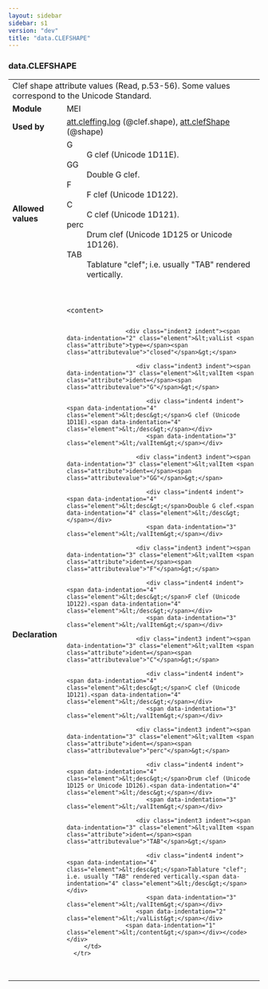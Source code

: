 ```yaml
---
layout: sidebar
sidebar: s1
version: "dev"
title: "data.CLEFSHAPE"
---
```

<div class="macroSpec">
   <h3 id="data.CLEFSHAPE">data.CLEFSHAPE</h3>
   <table class="wovenodd">
      <tr>
         <td colspan="2" class="wovenodd-col2">Clef shape attribute values (Read, p.53-56). Some values correspond to the Unicode
            Standard.
         </td>
      </tr>
      <tr>
         <td class="wovenodd-col1"><strong>Module</strong></td>
         <td class="wovenodd-col2">MEI</td>
      </tr>
      <tr>
         <td class="wovenodd-col1"><strong>Used by</strong></td>
         <td class="wovenodd-col2">
            <div class="parent"><a class="link_odd_classSpec" href="{{ site.baseurl }}/{{ page.version }}/attribute-classes/att.cleffing.log.html">att.cleffing.log</a> (@clef.shape), <a class="link_odd_classSpec" href="{{ site.baseurl }}/{{ page.version }}/attribute-classes/att.clefshape.html">att.clefShape</a> (@shape)
            </div>
         </td>
      </tr>
      <tr>
         <td class="wovenodd-col1"><strong>Allowed values</strong></td>
         <td class="wovenodd-col2">
            <dl>
               <dt>G</dt>
               <dd>G clef (Unicode 1D11E).</dd>
               <dt>GG</dt>
               <dd>Double G clef.</dd>
               <dt>F</dt>
               <dd>F clef (Unicode 1D122).</dd>
               <dt>C</dt>
               <dd>C clef (Unicode 1D121).</dd>
               <dt>perc</dt>
               <dd>Drum clef (Unicode 1D125 or Unicode 1D126).</dd>
               <dt>TAB</dt>
               <dd>Tablature "clef"; i.e. usually "TAB" rendered vertically.</dd>
            </dl>
         </td>
      </tr>
      <tr>
         <td class="wovenodd-col1"><strong>Declaration</strong></td>
         <td class="wovenodd-col2">
            <div class="code" xml:space="preserve" data-lang="ODD"><code>
                  <div class="indent1 indent"><span data-indentation="1" class="element">&lt;content&gt;</span>
                     
                     <div class="indent2 indent"><span data-indentation="2" class="element">&lt;valList <span class="attribute">type=</span><span class="attributevalue">"closed"</span>&gt;</span>
                        
                        <div class="indent3 indent"><span data-indentation="3" class="element">&lt;valItem <span class="attribute">ident=</span><span class="attributevalue">"G"</span>&gt;</span>
                           
                           <div class="indent4 indent"><span data-indentation="4" class="element">&lt;desc&gt;</span>G clef (Unicode 1D11E).<span data-indentation="4" class="element">&lt;/desc&gt;</span></div>
                           <span data-indentation="3" class="element">&lt;/valItem&gt;</span></div>
                        
                        <div class="indent3 indent"><span data-indentation="3" class="element">&lt;valItem <span class="attribute">ident=</span><span class="attributevalue">"GG"</span>&gt;</span>
                           
                           <div class="indent4 indent"><span data-indentation="4" class="element">&lt;desc&gt;</span>Double G clef.<span data-indentation="4" class="element">&lt;/desc&gt;</span></div>
                           <span data-indentation="3" class="element">&lt;/valItem&gt;</span></div>
                        
                        <div class="indent3 indent"><span data-indentation="3" class="element">&lt;valItem <span class="attribute">ident=</span><span class="attributevalue">"F"</span>&gt;</span>
                           
                           <div class="indent4 indent"><span data-indentation="4" class="element">&lt;desc&gt;</span>F clef (Unicode 1D122).<span data-indentation="4" class="element">&lt;/desc&gt;</span></div>
                           <span data-indentation="3" class="element">&lt;/valItem&gt;</span></div>
                        
                        <div class="indent3 indent"><span data-indentation="3" class="element">&lt;valItem <span class="attribute">ident=</span><span class="attributevalue">"C"</span>&gt;</span>
                           
                           <div class="indent4 indent"><span data-indentation="4" class="element">&lt;desc&gt;</span>C clef (Unicode 1D121).<span data-indentation="4" class="element">&lt;/desc&gt;</span></div>
                           <span data-indentation="3" class="element">&lt;/valItem&gt;</span></div>
                        
                        <div class="indent3 indent"><span data-indentation="3" class="element">&lt;valItem <span class="attribute">ident=</span><span class="attributevalue">"perc"</span>&gt;</span>
                           
                           <div class="indent4 indent"><span data-indentation="4" class="element">&lt;desc&gt;</span>Drum clef (Unicode 1D125 or Unicode 1D126).<span data-indentation="4" class="element">&lt;/desc&gt;</span></div>
                           <span data-indentation="3" class="element">&lt;/valItem&gt;</span></div>
                        
                        <div class="indent3 indent"><span data-indentation="3" class="element">&lt;valItem <span class="attribute">ident=</span><span class="attributevalue">"TAB"</span>&gt;</span>
                           
                           <div class="indent4 indent"><span data-indentation="4" class="element">&lt;desc&gt;</span>Tablature "clef"; i.e. usually "TAB" rendered vertically.<span data-indentation="4" class="element">&lt;/desc&gt;</span></div>
                           <span data-indentation="3" class="element">&lt;/valItem&gt;</span></div>
                        <span data-indentation="2" class="element">&lt;/valList&gt;</span></div>
                     <span data-indentation="1" class="element">&lt;/content&gt;</span></div></code></div>
         </td>
      </tr>
   </table>
</div>